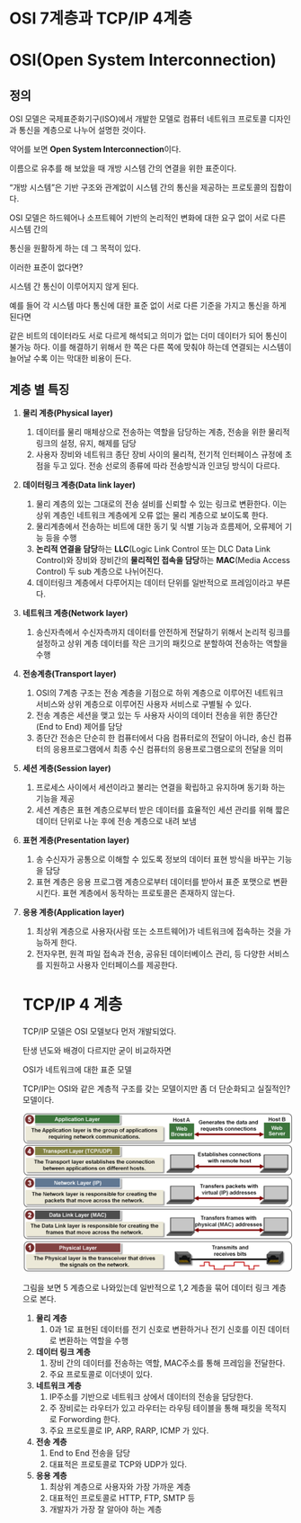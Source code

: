 # OSI 7계층과 TCP/IP 4계층

# OSI(Open System Interconnection)

## **정의**

OSI 모델은 국제표준화기구(ISO)에서 개발한 모델로 컴퓨터 네트워크 프로토콜 디자인과 통신을 계층으로 나누어 설명한 것이다.

약어를 보면 **Open System Interconnection**이다. 

이름으로 유추를 해 보았을 때 개방 시스템 간의 연결을 위한 표준이다.

“개방 시스템”은 기반 구조와 관계없이 시스템 간의 통신을 제공하는 프로토콜의 집합이다.

OSI 모델은 하드웨어나 소프트웨어 기반의 논리적인 변화에 대한 요구 없이 서로 다른 시스템 간의

통신을 원활하게 하는 데 그 목적이 있다.

이러한 표준이 없다면?

시스템 간 통신이 이루어지지 않게 된다.

예를 들어 각 시스템 마다 통신에 대한 표준 없이 서로 다른 기준을 가지고 통신을 하게 된다면

같은 비트의 데이터라도 서로 다르게 해석되고 의미가 없는 더미 데이터가 되어 통신이 불가능 하다. 이를 해결하기 위해서 한 쪽은 다른 쪽에 맞춰야 하는데 연결되는 시스템이 늘어날 수록 이는 막대한 비용이 든다.

## 계층 별 특징

1. **물리 계층(Physical layer)**
    1. 데이터를 물리 매체상으로 전송하는 역할을 담당하는 계층, 전송을 위한 물리적 링크의 설정, 유지, 해제를 담당
    2. 사용자 장비와 네트워크 종단 장비 사이의 물리적, 전기적 인터페이스 규정에 초점을 두고 있다. 전송 선로의 종류에 따라 전송방식과 인코딩 방식이 다르다.
    
2. **데이터링크 계층(Data link layer)**
    1. 물리 계층의 있는 그대로의 전송 설비를 신뢰할 수 있는 링크로 변환한다. 이는 상위 계층인 네트워크 계층에게 오류 없는 물리 계층으로 보이도록 한다.
    2. 물리계층에서 전송하는 비트에 대한 동기 및 식별 기능과 흐름제어, 오류제어 기능 등을 수행
    3. **논리적 연결을 담당**하는 **LLC**(Logic Link Control 또는 DLC Data Link Control)와 장비와 장비간의 **물리적인 접속을 담당**하는 **MAC**(Media Access Control) 두 sub 계층으로 나뉘어진다.
    4. 데이터링크 계층에서 다루어지는 데이터 단위를 일반적으로 프레임이라고 부른다.
    
3.  **네트워크 계층(Network layer)**
    1. 송신자측에서 수신자측까지 데이터를 안전하게 전달하기 위해서 논리적 링크를 설정하고 상위 계층 데이터를 작은 크기의 패킷으로 분할하여 전송하는 역할을 수행

1. **전송계층(Transport layer)**
    1. OSI의 7계층 구조는 전송 계층을 기점으로 하위 계층으로 이루어진 네트워크 서비스와 상위 계층으로 이루어진 사용자 서비스로 구별될 수 있다.
    2. 전송 계층은 세션을 맺고 있는 두 사용자 사이의 데이터 전송을 위한 종단간(End to End) 제어를 담당
    3. 종단간 전송은 단순히 한 컴퓨터에서 다음 컴퓨터로의 전달이 아니라, 송신 컴퓨터의 응용프로그램에서 최종 수신 컴퓨터의 응용프로그램으로의 전달을 의미
    
2. **세션 계층(Session layer)**
    1. 프로세스 사이에서 세션이라고 불리는 연결을 확립하고 유지하며 동기화 하는 기능을 제공
    2. 세션 계층은 표현 계층으로부터 받은 데이터를 효율적인 세션 관리를 위해 짧은 데이터 단위로 나눈 후에 전송 계층으로 내려 보냄
    
3. **표현 계층(Presentation layer)**
    1. 송 수신자가 공통으로 이해할 수 있도록 정보의 데이터 표현 방식을 바꾸는 기능을 담당
    2. 표현 계층은 응용 프로그램 계층으로부터 데이터를 받아서 표준 포맷으로 변환시킨다. 표현 계층에서 동작하는 프로토콜은 존재하지 않는다.
    
4. **응용 계층(Application layer)**
    1. 최상위 계층으로 사용자(사람 또는 소프트웨어)가 네트워크에 접속하는 것을 가능하게 한다.
    2. 전자우편, 원격 파일 접속과 전송, 공유된 데이터베이스 관리, 등 다양한 서비스를 지원하고 사용자 인터페이스를 제공한다.
    
    # TCP/IP 4 계층
    
    TCP/IP 모델은 OSI 모델보다 먼저 개발되었다.
    
    탄생 년도와 배경이 다르지만 굳이 비교하자면
    
    OSI가 네트워크에 대한 표준 모델
    
    TCP/IP는 OSI와 같은 계층적 구조를 갖는 모델이지만 좀 더 단순화되고 실질적인? 모델이다.
    
    ![Untitled](image/network/1.png)
    
    그림을 보면 5 계층으로 나와있는데 일반적으로 1,2 계층을 묶어 데이터 링크 계층으로 본다.
    
    1. **물리 계층**
        1. 0과 1로 표현된 데이터를 전기 신호로 변환하거나 전기 신호를 이진 데이터로 변환하는 역할을 수행
    2. **데이터 링크 계층**
        1. 장비 간의 데이터를 전송하는 역할, MAC주소를 통해 프레임을 전달한다.
        2. 주요 프로토콜로 이더넷이 있다.
    3. **네트워크 계층**
        1. IP주소를 기반으로 네트워크 상에서 데이터의 전송을 담당한다.
        2. 주 장비로는 라우터가 있고 라우터는 라우팅 테이블을 통해 패킷을 목적지로 Forwording 한다.
        3. 주요 프로토콜로 IP, ARP, RARP, ICMP 가 있다.
    4. **전송 계층**
        1. End to End 전송을 담당
        2. 대표적은 프로토콜로 TCP와 UDP가 있다.
    5. **응용 계층**
        1. 최상위 계층으로 사용자와 가장 가까운 계층
        2. 대표적인 프로토콜로 HTTP, FTP, SMTP 등
        3. 개발자가 가장 잘 알아야 하는 계층